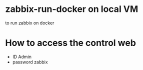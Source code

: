 # zabbix-run-docker on local VM
to run zabbix on docker

# How to access the control web
- ID Admin
- password zabbix
